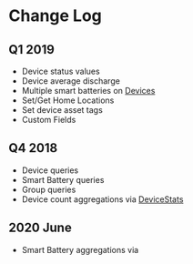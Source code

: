 # Change Log

## Q1 2019
- Device status values
- Device average discharge
- Multiple smart batteries on [Devices](#devices)
- Set/Get Home Locations
- Set device asset tags
- Custom Fields

## Q4 2018
- Device queries
- Smart Battery queries
- Group queries
- Device count aggregations via [DeviceStats](#device-stats)

## 2020 June
- Smart Battery aggregations via []()
